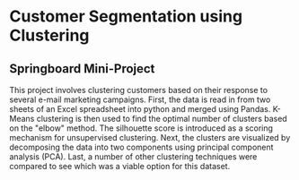 # Customer Segmentation using Clustering

## Springboard Mini-Project

This project involves clustering customers based on their response to several e-mail marketing campaigns. First, the data is read in from two sheets of an Excel spreadsheet into python and merged using Pandas. K-Means clustering is then used to find the optimal number of clusters based on the "elbow" method. The silhouette score is introduced as a scoring mechanism for unsupervised clustering. Next, the clusters are visualized by decomposing the data into two components using principal component analysis (PCA).  Last, a number of other clustering techniques were compared to see which was a viable option for this dataset.
